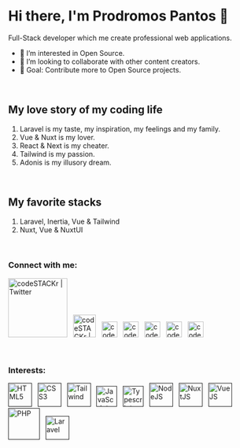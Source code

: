 # Hi there, I'm Prodromos Pantos 👋

Full-Stack developer which me create professional web applications.

- 👀 I’m interested in Open Source.
- 👯 I’m looking to collaborate with other content creators.
- 🥅 Goal: Contribute more to Open Source projects.

<br>

## My love story of my coding life

1. Laravel is my taste, my inspiration, my feelings and my family.
2. Vue & Nuxt is my lover.
3. React & Next is my cheater.
4. Tailwind is my passion.
5. Adonis is my illusory dream.

<br>

## My favorite stacks

1. Laravel, Inertia, Vue & Tailwind
2. Nuxt, Vue & NuxtUI

<br>

### Connect with me:
[<img alt="codeSTACKr | Twitter" width="120px" src="https://i.imgur.com/mYHy0X3.png" />](https://linktr.ee/prpanto)&nbsp;&nbsp;
[<img alt="codeSTACKr | LinkedIn" width="46px" src="https://i.imgur.com/phnzaa1.png" />](https://gitlab.com/prpanto)&nbsp;&nbsp;
[<img alt="codeSTACKr | Twitter" width="32px" src="https://i.imgur.com/MDEHKxQ.png" />](https://twitter.com/prpantos)&nbsp;&nbsp;
[<img alt="codeSTACKr | LinkedIn" width="32px" src="https://i.imgur.com/divyfvX.png" />](https://www.linkedin.com/in/prodromos-pantos-5910b5263)&nbsp;&nbsp;
[<img alt="codeSTACKr | LinkedIn" width="32px" src="https://i.imgur.com/2gITTzb.png" />](https://www.instagram.com/prpantos)&nbsp;&nbsp;
[<img alt="codeSTACKr | LinkedIn" width="32px" src="https://i.imgur.com/boSVclO.png" />](https://codepen.io/prpanto)&nbsp;&nbsp;
[<img alt="codeSTACKr | LinkedIn" width="32px" src="https://i.imgur.com/wwiAkYT.png" />](https://codesandbox.io/u/prpanto)

<br />

### Interests:<br>
[<img alt="HTML5" width="48px" src="https://i.imgur.com/iQ5jHeB.png" />]()&nbsp;&nbsp;
[<img alt="CSS3" width="48px" src="https://i.imgur.com/byBK02G.png" />]()&nbsp;&nbsp;
[<img alt="Tailwind" width="48px" src="https://i.imgur.com/8eHFfGI.png" />]()&nbsp;&nbsp;
[<img alt="JavaScript" width="42px" src="https://i.imgur.com/QAisd5A.png" />]()&nbsp;&nbsp;
[<img alt="Typescript" width="42px" src="https://i.imgur.com/dkCq4mv.png" />]()&nbsp;&nbsp;
[<img alt="NodeJS" width="48px" src="https://i.imgur.com/YLVWwLN.png" />]()&nbsp;&nbsp;
[<img alt="NuxtJS" width="48px" src="https://i.imgur.com/G8DoF7I.png" />]()&nbsp;&nbsp;
[<img alt="VueJS" width="48px" src="https://i.imgur.com/X4aWxrK.png" />]()&nbsp;&nbsp;
[<img alt="PHP" width="64px" src="https://i.imgur.com/8Y2thGt.png" />]()&nbsp;&nbsp;
[<img alt="Laravel" width="48px" src="https://i.imgur.com/EXM16gK.png" />]()
<br>

<!--
### Github stats
![Prodromos's GitHub stats](https://github-readme-stats.vercel.app/api?username=prpanto&show_icons=true&theme=dark)
-->
